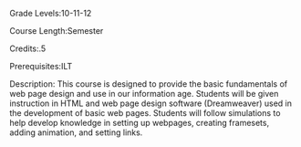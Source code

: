 Grade Levels:10-11-12

Course Length:Semester

Credits:.5

Prerequisites:ILT

Description: This course is designed to provide the basic fundamentals of web page design and use in our information age. Students will be given instruction in HTML and web page design software (Dreamweaver) used in the development of basic web pages. Students will follow simulations to help develop knowledge in setting up webpages, creating framesets, adding animation, and setting links.